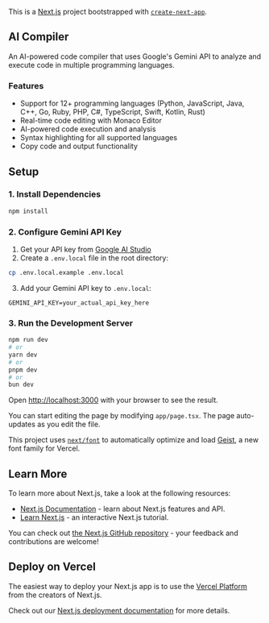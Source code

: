 This is a [Next.js](https://nextjs.org) project bootstrapped with [`create-next-app`](https://nextjs.org/docs/app/api-reference/cli/create-next-app).

## AI Compiler

An AI-powered code compiler that uses Google's Gemini API to analyze and execute code in multiple programming languages.

### Features
- Support for 12+ programming languages (Python, JavaScript, Java, C++, Go, Ruby, PHP, C#, TypeScript, Swift, Kotlin, Rust)
- Real-time code editing with Monaco Editor
- AI-powered code execution and analysis
- Syntax highlighting for all supported languages
- Copy code and output functionality

## Setup

### 1. Install Dependencies

```bash
npm install
```

### 2. Configure Gemini API Key

1. Get your API key from [Google AI Studio](https://makersuite.google.com/app/apikey)
2. Create a `.env.local` file in the root directory:

```bash
cp .env.local.example .env.local
```

3. Add your Gemini API key to `.env.local`:

```
GEMINI_API_KEY=your_actual_api_key_here
```

### 3. Run the Development Server

```bash
npm run dev
# or
yarn dev
# or
pnpm dev
# or
bun dev
```

Open [http://localhost:3000](http://localhost:3000) with your browser to see the result.

You can start editing the page by modifying `app/page.tsx`. The page auto-updates as you edit the file.

This project uses [`next/font`](https://nextjs.org/docs/app/building-your-application/optimizing/fonts) to automatically optimize and load [Geist](https://vercel.com/font), a new font family for Vercel.

## Learn More

To learn more about Next.js, take a look at the following resources:

- [Next.js Documentation](https://nextjs.org/docs) - learn about Next.js features and API.
- [Learn Next.js](https://nextjs.org/learn) - an interactive Next.js tutorial.

You can check out [the Next.js GitHub repository](https://github.com/vercel/next.js) - your feedback and contributions are welcome!

## Deploy on Vercel

The easiest way to deploy your Next.js app is to use the [Vercel Platform](https://vercel.com/new?utm_medium=default-template&filter=next.js&utm_source=create-next-app&utm_campaign=create-next-app-readme) from the creators of Next.js.

Check out our [Next.js deployment documentation](https://nextjs.org/docs/app/building-your-application/deploying) for more details.
